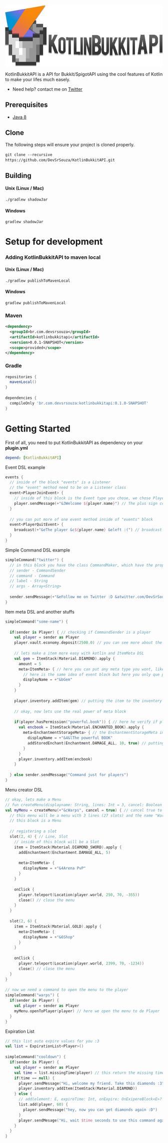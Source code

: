 ![logo](logo.png)

KotlinBukkitAPI is a API for Bukkit/SpigotAPI using the cool features of Kotlin to make your lifes much easely.

* Need help? contact me on [Twitter](twitter.com/DevSrSouza)


## Prerequisites
* [Java 8](http://www.oracle.com/technetwork/java/javase/downloads/jdk8-downloads-2133151.html)

## Clone
The following steps will ensure your project is cloned properly.

`git clone --recursive https://github.com/DevSrSouza/KotlinBukkitAPI.git`

## Building
#### Unix (Linux / Mac)
```
./gradlew shadowJar
```

#### Windows
```
gradlew shadowJar
```


# Setup for development

### Adding KotlinBukkitAPI to maven local

#### Unix (Linux / Mac)
```
./gradlew publishToMavenLocal
```

#### Windows

```
gradlew publishToMavenLocal
```

### Maven

```xml
<dependency>
  <groupId>br.com.devsrsouza</groupId>
  <artifactId>kotlinbukkitapi</artifactId>
  <version>0.0.1-SNAPSHOT</version>
  <scope>provided</scope>
</dependency>
```

### Gradle

```groovy
repositories {
  mavenLocal()
}

dependencies {
  compileOnly 'br.com.devsrsouza:kotlinbukkitapi:0.1.0-SNAPSHOT'
}
```

# Getting Started

First of all, you need to put KotlinBukkitAPI as dependency on your **plugin.yml**
```yaml
depend: [KotlinBukkitAPI]
```

Event DSL example
```kotlin
events { 
  // inside of the block "events" is a Listener
  // the "event" method need to be on a Listener class
  event<PlayerJoinEvent> {
    // inside of this block is the Event type you chose, we chose PlayerJoinEvent
    player.sendMessage(+"&3Welcome ${player.name}") // The plus sign converts the "&" prefixed characters to Minecraft text formatting
  }
  
  // you can put more of one event method inside of "events" block
  event<PlayerQuitEvent> {
    broadcast(+"&eThe player &c${player.name} &eleft :(") // broadcast method send message to player players
  }
}

```

Simple Command DSL example
```kotlin
simpleCommand("twitter") {
  // in this block you have the class CommandMaker, which have the properties:
  // sender - CommandSender
  // command - Command
  // label - String
  // args - Array<String>
  
  sender.sendMessage(+"&eFollow me on Twitter :D &atwitter.com/DevSrSouza")
}
```

Item meta DSL and another stuffs
```kotlin
simpleCommand("some-name") {

  if(sender is Player) { // checking if CommandSender is a player
    val player = sender as Player
    player.vault.economy.deposit(2500.0) // you can see more about the vault api on KVault.kt
    
    // lets make a item more easy with kotlin and ItemMeta DSL
    val gem = ItemStack(Material.DIAMOND).apply {
      amount = 5
      meta<ItemMeta> { // here you can put any meta type you wont, like BannerMeta(if the item is a banner)
        // here is the same idea of event block but here you only que put the ItemMeta type, like BannerMeta, BookMeta
        displayName = +"&bGem"
      }
    }
    
    player.inventory.addItem(gem) // putting the item to the inventory
    
    // okay, now lets use the real power of meta block
    
    if(player.hasPermission("powerful.book")) { // here he verify if player has the permission to get our book
      val encbook = ItemStack(Material.ENCHANTED_BOOK).apply {
        meta<EnchantmentStorageMeta> { // the EnchantmentStorageMeta implement ItemMeta, then we have the methods of ItemMeta and EnchantmentStorageMeta on this block
          displayName = +"&4&lThe powerful BOOK"
          addStoredEnchant(Enchantment.DAMAGE_ALL, 10, true) // putting sharpness 10 to the book
        }
      }
      player.inventory.addItem(encbook)
    }
    
  } else sender.sendMessage("Command just for players")
}
```

Menu creator DSL
```kotlin
// okay, lets make a Menu
// fun createMenu(displayname: String, lines: Int = 3, cancel: Boolean = false, block: Menu.() -> Unit)
val myMenu = createMenu(+"&cWarps", cancel = true) { // cancel true to cancel player interact with inventory by default
  // this menu will be a menu with 3 lines (27 slots) and the name "Warps" in red
  // this block is a Menu

  // registering a slot
  slot(2, 4) { // Line, Slot
    // inside of this block will be a Slot
    item = ItemStack(Material.DIAMOND_SWORD).apply {
      addEnchantment(Enchantment.DAMAGE_ALL, 5)

      meta<ItemMeta> {
        displayName = +"&4Arena PvP"
      }
    }

    onClick {
      player.teleport(Location(player.world, 250, 70, -355))
      close() // close the menu
    }
  }

  slot(2, 6) {
    item = ItemStack(Material.GOLD).apply {
      meta<ItemMeta> {
        displayName = +"&6Shop"
      }
    }
    
    onClick {
      player.teleport(Location(player.world, 2399, 70, -1234))
      close() // close the menu
  }
}

// now we need a command to open the menu to the player
simpleCommand("warps") {
  if(sender is Player) {
    val player = sender as Player
    myMenu.openToPlayer(player) // here we open the menu to de Player
  }
}
```

Expiration List
```kotlin
// this list auto expire values for you :3
val list = ExpirationList<Player>()

simpleCommand("cooldown") {
  if(sender is Player) {
    val player = sender as Player
    val time = list.missingTime(player) // this return the missing time to expire in seconds or null if dont have the value in list
    if(time == null) {
      player.sendMessage("Hi, welcome my friend. Take this diamonds :3")
      player.inventory.addItem(ItemStack(Material.DIAMOND))
    } else {
      // add(element: E, expireTime: Int, onExpire: OnExipereBlock<E>? = null)
      list.add(player, 60) {
        player.sendMessage("hey, now you can get diamonds again :D")
      }
      player.sendMesage("Hi, wait $time seconds to use this command again")
    }
  }
}
```
